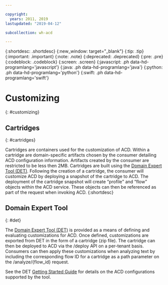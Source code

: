 ```yaml
---

copyright:
  years: 2011, 2019
lastupdated: "2019-04-12"

subcollection: wh-acd

---
```


{:shortdesc: .shortdesc}
{:new_window: target="_blank"}
{:tip: .tip}
{:important: .important}
{:note: .note}
{:deprecated: .deprecated}
{:pre: .pre}
{:codeblock: .codeblock}
{:screen: .screen}
{:javascript: .ph data-hd-programlang='javascript'}
{:java: .ph data-hd-programlang='java'}
{:python: .ph data-hd-programlang='python'}
{:swift: .ph data-hd-programlang='swift'}

# Customizing
{: #customizing}

## Cartridges
{: #cartridges}

Cartridges are containers used for the customization of ACD. Within a cartridge are domain-specific artifacts chosen by the consumer detailing ACD configuration information. Artifacts created by the consumer are restricted to be less then 2MB.  Cartridges are built using the [Domain Expert Tool (DET)](https://watsonpow01.rch.stglabs.ibm.com/services/cartridge_det/). Following the creation of a cartridge, the consumer will customize ACD by deploying a snapshot of the cartridge to ACD. The deployment of the cartridge snapshot will create <q>profile</q> and <q>flow</q> objects within the ACD service. These objects can then be referenced as part of the request when invoking ACD.
{:shortdesc}

## Domain Expert Tool
{: #det}

The <a href="https://watsonpow01.rch.stglabs.ibm.com/services/cartridge_det/cartridge-main.html" target="_blank">Domain Expert Tool (DET)</a> is provided as a means of defining and evaluating customizations for ACD. Once defined, customizations are exported from DET in the form of a cartridge (zip file). The cartridge can then be deployed to ACD via the /deploy API on a per-tenant basis. Consumers can then apply these customizations when analyzing text by including the corresponding flow ID for a cartridge as a path parameter on the /analyze/{flow_id} request.

See the DET <a href="https://watsonpow01.rch.stglabs.ibm.com/services/cartridge_det/help/DET_GettingStartedGuide.pdf">Getting Started Guide</a> for details on the ACD configurations supported by the tool.

